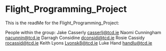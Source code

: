 # Flight_Programming_Project

This is the readMe for the Flight_Programming_Project:

People within the group:
Jake Casserly      casserlj@tcd.ie
Naomi Cunningham   nacunnin@tcd.ie
Darragh Considine  dconsidi@tcd.ie
Rosie Cassidy      rocassid@tcd.ie
Keith Lyons        Lyonsk8@tcd.ie
Luke Hand          handlu@tcd.ie
